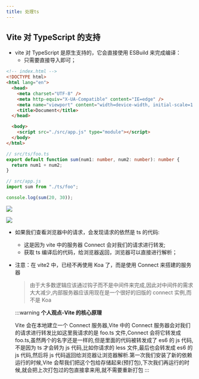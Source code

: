 ```yaml
---
title: 处理ts
---
```


## Vite 对 TypeScript 的支持

- vite 对 TypeScript 是原生支持的，它会直接使用 ESBuild 来完成编译：
  - 只需要直接导入即可；

```html
<!-- index.html -->
<!DOCTYPE html>
<html lang="en">
  <head>
    <meta charset="UTF-8" />
    <meta http-equiv="X-UA-Compatible" content="IE=edge" />
    <meta name="viewport" content="width=device-width, initial-scale=1.0" />
    <title>Document</title>
  </head>

  <body>
    <script src="./src/app.js" type="module"></script>
  </body>
</html>
```

```ts
// src/ts/foo.ts
export default function sum(num1: number, num2: number): number {
  return num1 + num2;
}
```

```js
// src/app.js
import sum from "./ts/foo";

console.log(sum(20, 30));
```

![](/frontEnd/Vite/8.png)

![](/frontEnd/Vite/9.png)

- 如果我们查看浏览器中的请求，会发现请求的依然是 ts 的代码:
  - 这是因为 vite 中的服务器 Connect 会对我们的请求进行转发;
  - 获取 ts 编译后的代码，给浏览器返回，浏览器可以直接进行解析；
- 注意：在 vite2 中，已经不再使用 Koa 了，而是使用 Connect 来搭建的服务器

  > 由于大多数逻辑应该通过钩子而不是中间件来完成,因此对中间件的需求大大减少,内部服务器应该用现在是一个很好的旧版的 connect 实例,而不是 Koa

  :::warning
  **个人观点-Vite 的核心原理**

  Vite 会在本地建立一个 Connect 服务器,Vite 中的 Connect 服务器会对我们的请求进行转发比如这里我请求的是 foo.ts 文件,Connect 会将它转发成 foo.ts,虽然两个的名字还是一样的,但是里面的代码被转发成了 es6 的 js 代码,不是因为 ts 才会转为 js 代码,比如你请求的 less 文件,最后也会转发成 es6 的 js 代码,然后将 js 代码返回给浏览器让浏览器解析.第一次我们安装了新的依赖运行的时候,Vite 会帮我们把这个包给存储起来(预打包),下次我们再运行的时候,就会把上次打包过的包直接拿来用,就不需要重新打包
  :::
